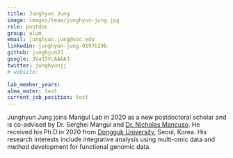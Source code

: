 ```yaml
---
title: Junghyun Jung
image: images/team/junghyun-jung.jpg
role: postdoc
group: alum
email: junghyun.jung@usc.edu
linkedin: junghyun-jung-0197b29b
github: junghyunJJ
google: 3Va15VcAAAAJ
twitter: junghyunjj
# website:

lab_member_years: 
alma_mater: test
current_job_position: test
---
```


Junghyun Jung joins Mangul Lab in 2020 as a new postdoctoral scholar and is co-advised by Dr. Serghei Mangul and [Dr. Nicholas Mancuso](https://www.mancusolab.com/). He received his Ph.D.in 2020 from [Dongguk University](http://www.dongguk.edu/mbs/en/index.jsp), Seoul, Korea. His research interests include integrative analysis using multi-omic data and method development for functional genomic data.
